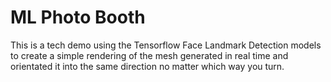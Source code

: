 # ML Photo Booth

This is a tech demo using the Tensorflow Face Landmark Detection models to create 
a simple rendering of the mesh generated in real time and orientated it into the
same direction no matter which way you turn.

